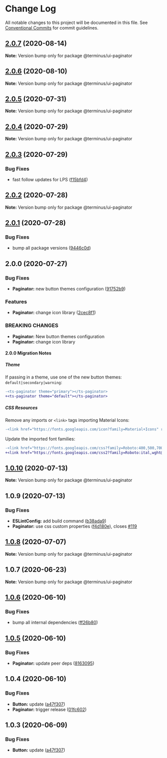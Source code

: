 # Change Log

All notable changes to this project will be documented in this file.
See [Conventional Commits](https://conventionalcommits.org) for commit guidelines.

## [2.0.7](https://github.com/GetTerminus/terminus-oss/compare/@terminus/ui-paginator@2.0.6...@terminus/ui-paginator@2.0.7) (2020-08-14)

**Note:** Version bump only for package @terminus/ui-paginator





## [2.0.6](https://github.com/GetTerminus/terminus-oss/compare/@terminus/ui-paginator@2.0.5...@terminus/ui-paginator@2.0.6) (2020-08-10)

**Note:** Version bump only for package @terminus/ui-paginator

## [2.0.5](https://github.com/GetTerminus/terminus-oss/compare/@terminus/ui-paginator@2.0.4...@terminus/ui-paginator@2.0.5) (2020-07-31)

**Note:** Version bump only for package @terminus/ui-paginator

## [2.0.4](https://github.com/GetTerminus/terminus-oss/compare/@terminus/ui-paginator@2.0.3...@terminus/ui-paginator@2.0.4) (2020-07-29)

**Note:** Version bump only for package @terminus/ui-paginator

## [2.0.3](https://github.com/GetTerminus/terminus-oss/compare/@terminus/ui-paginator@2.0.2...@terminus/ui-paginator@2.0.3) (2020-07-29)

### Bug Fixes

* fast follow updates for LPS ([f15bfd4](https://github.com/GetTerminus/terminus-oss/commit/f15bfd4fa088da2fea76e9964c664bad8844e740))

## [2.0.2](https://github.com/GetTerminus/terminus-oss/compare/@terminus/ui-paginator@2.0.1...@terminus/ui-paginator@2.0.2) (2020-07-28)

**Note:** Version bump only for package @terminus/ui-paginator

## [2.0.1](https://github.com/GetTerminus/terminus-oss/compare/@terminus/ui-paginator@2.0.0...@terminus/ui-paginator@2.0.1) (2020-07-28)

### Bug Fixes

* bump all package versions ([9446c0d](https://github.com/GetTerminus/terminus-oss/commit/9446c0d5cde3bd693cfba7cabbfd2db443a47b00))

## 2.0.0 (2020-07-27)

### Bug Fixes

* **Paginator:** new button themes configuration ([91752b9](https://github.com/GetTerminus/terminus-oss/commit/91752b9654f9c1349e9132edba66b017e21a0668))

### Features

* **Paginator:** change icon library ([2cec8f1](https://github.com/GetTerminus/terminus-oss/commit/2cec8f18377fc0133b7ea9af8fdbe4ce8a278d95))

### BREAKING CHANGES

* **Paginator:** New button themes configuration
* **Paginator:** change icon library

#### 2.0.0 Migration Notes

##### Theme

If passing in a theme, use one of the new button themes: `default|secondary|warning`:

```diff
-<ts-paginator theme="primary"></ts-paginator>
+<ts-paginator theme="default"></ts-paginator>
```

##### CSS Resources

Remove any imports or `<link>` tags importing Material Icons:

```diff
-<link href="https://fonts.googleapis.com/icon?family=Material+Icons" rel="stylesheet">
```

Update the imported font families:

```diff
-<link href="https://fonts.googleapis.com/css?family=Roboto:400,500,700" rel="stylesheet">
+<link href="https://fonts.googleapis.com/css2?family=Roboto:ital,wght@0,400;0,500;0,700;1,400&display=swap" rel="stylesheet">
```

## [1.0.10](https://github.com/GetTerminus/terminus-oss/compare/@terminus/ui-paginator@1.0.9...@terminus/ui-paginator@1.0.10) (2020-07-13)

**Note:** Version bump only for package @terminus/ui-paginator

## 1.0.9 (2020-07-13)

### Bug Fixes

* **ESLintConfig:** add build command ([b38ada9](https://github.com/GetTerminus/terminus-oss/commit/b38ada91d034ebe18b96f46b603b13b0ccbca5c0))
* **Paginator:** use css custom properties ([f4d180e](https://github.com/GetTerminus/terminus-oss/commit/f4d180ef51c4a00c218c46a3c94cc64b4a164f3d)), closes [#119](https://github.com/GetTerminus/terminus-oss/issues/119)

## [1.0.8](https://github.com/GetTerminus/terminus-oss/compare/@terminus/ui-paginator@1.0.7...@terminus/ui-paginator@1.0.8) (2020-07-07)

**Note:** Version bump only for package @terminus/ui-paginator

## 1.0.7 (2020-06-23)

**Note:** Version bump only for package @terminus/ui-paginator

## [1.0.6](https://github.com/GetTerminus/terminus-oss/compare/@terminus/ui-paginator@1.0.5...@terminus/ui-paginator@1.0.6) (2020-06-10)

### Bug Fixes

* bump all internal dependencies ([ff26b80](https://github.com/GetTerminus/terminus-oss/commit/ff26b806bb599401f006996be5b567a378e68ef3))

## [1.0.5](https://github.com/GetTerminus/terminus-oss/compare/@terminus/ui-paginator@1.0.4...@terminus/ui-paginator@1.0.5) (2020-06-10)

### Bug Fixes

* **Paginator:** update peer deps ([8163095](https://github.com/GetTerminus/terminus-oss/commit/8163095c3902ad4bb9334e8385e1f74bc38fd344))

## 1.0.4 (2020-06-10)

### Bug Fixes

* **Button:** update ([a47f307](https://github.com/GetTerminus/terminus-oss/commit/a47f30757b9216d6ee76788c117e76eacf5289e5))
* **Paginator:** trigger release ([01fc602](https://github.com/GetTerminus/terminus-oss/commit/01fc6022d7d49806801de85b77d14b0c988f89f3))

## 1.0.3 (2020-06-09)

### Bug Fixes

* **Button:** update ([a47f307](https://github.com/GetTerminus/terminus-oss/commit/a47f30757b9216d6ee76788c117e76eacf5289e5))
